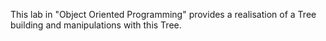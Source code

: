 This lab in "Object Oriented Programming" provides a realisation of a Tree building and manipulations with this Tree.